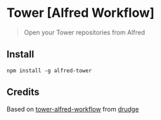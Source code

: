 # Tower [Alfred Workflow]
> Open your Tower repositories from Alfred

## Install
`npm install -g alfred-tower`

## Credits
Based on [tower-alfred-workflow](https://github.com/drudge/tower-alfred-workflow) from [drudge](https://github.com/drudge/)
